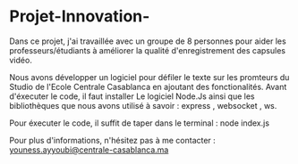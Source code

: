 # Projet-Innovation-
Dans ce projet, j'ai travaillée avec un groupe de 8 personnes pour aider les professeurs/étudiants à améliorer la qualité d'enregistrement des capsules vidéo.

Nous avons développer un logiciel pour défiler le texte sur les promteurs du Studio de l'Ecole Centrale Casablanca en ajoutant des fonctionalités.
Avant d'éxecuter le code, il faut installer Le logiciel Node.Js ainsi que les bibliothèques que nous avons utilisé à savoir : express , websocket , ws.

Pour éxecuter le code, il suffit de taper dans le terminal : node index.js

Pour plus d'informations, n'hésitez pas à me contacter : youness.ayyoubi@centrale-casablanca.ma
